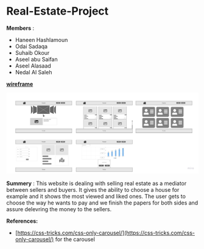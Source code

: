 # Real-Estate-Project

**Members** :
- Haneen Hashlamoun
- Odai Sadaqa
- Suhaib Okour
- Aseel abu Saifan 
- Aseel Alasaad 
- Nedal Al Saleh 

[**wireframe**](assets/wireframe.pdf)


![wireframe](assets/wireframe.jpg)


**Summery** :
This website is dealing with selling real estate as a mediator between sellers and buyers. It gives the ability to choose a house for example and it shows the most viewed and liked ones. The user gets to choose the way he wants to pay and we finish the papers for both sides and assure delevring the money to the sellers.



**References:**

- [https://css-tricks.com/css-only-carousel/](https://css-tricks.com/css-only-carousel/) for the carousel
